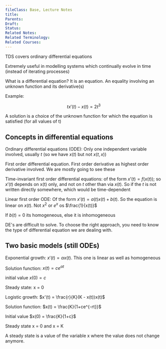 ```yaml
---
fileClass: Base, Lecture Notes
title: 
Parents: 
Draft: 
Status: 
Related Notes: 
Related Terminology: 
Related Courses: 
---
```

TDS covers ordinary differential equations

Extremely useful in modelling systems which continually evolve in time (instead of iterating processes)

What is a differential equation? It is an equation. An equality involving an unknown function and its derivative(s)

Example:

$$
tx'(t) - x(t) = 2t^3
$$

A solution is a choice of the unknown function for which the equation is satisfied (for all values of t)

## Concepts in differential equations
Ordinary differential equations (ODE): Only one independent variable involved, usually $t$ (so we have $x(t)$ but not $x(t, x)$)

First order differential equation. First order derivative as highest order derivative involved. We are mostly going to see these

Time-invariant first order differential equations: of the form $x'(t) = f(x(t))$; so $x'(t)$ depends on x(t) only, and not on $t$ other than via $x(t)$. So if the $t$ is not written directly somewhere, which would be time-dependent

Linear first order ODE: Of the form $x'(t)=a(t)x(t) + b(t)$. So the equation is linear on $x(t)$. Not $x^2$ or $e^x$  os $\frac{1}{x(t)}$

If $b(t) = 0$ its homogeneous, else it is inhomogeneous

DE's are difficult to solve. To choose the right approach, you need to know the type of differential equation we are dealing with. 

## Two basic models (still ODEs)
Exponential growth: $x'(t) = \alpha x(t)$. This one is linear as well as homogeneous

Solution function: $x(t) = ce^{\alpha t}$

initial value $x(0) = c$

Steady state: x = 0

Logistic growth: $x'(t) = \frac{r}{K}(K - x(t))x(t)$

Solution function: $x(t) = \frac{K}{1+ce^{-rt}}$

Initial value $x(0) = \frac{K}{1+c}$

Steady state x = 0 and x = K

A steady state is a value of the variable x where the value does not change anymore. 
